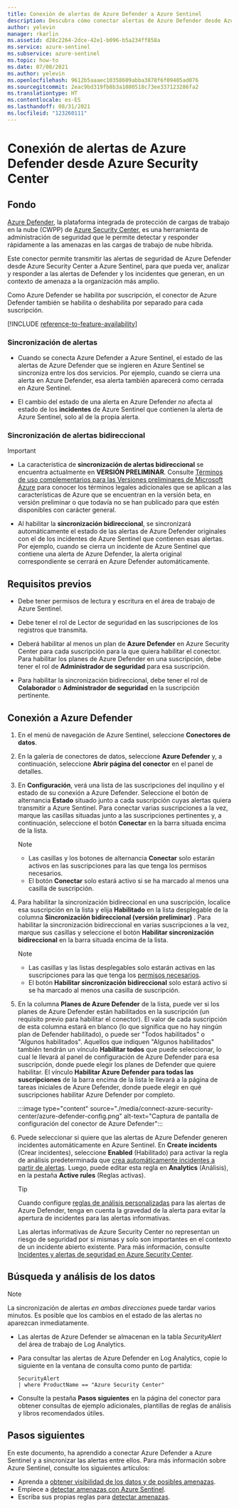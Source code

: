 ```yaml
---
title: Conexión de alertas de Azure Defender a Azure Sentinel
description: Descubra cómo conectar alertas de Azure Defender desde Azure Security Center y transmitirlas a Azure Sentinel.
author: yelevin
manager: rkarlin
ms.assetid: d28c2264-2dce-42e1-b096-b5a234ff858a
ms.service: azure-sentinel
ms.subservice: azure-sentinel
ms.topic: how-to
ms.date: 07/08/2021
ms.author: yelevin
ms.openlocfilehash: 9612b5aaaec10358609abba3878f6f09405ad076
ms.sourcegitcommit: 2eac9bd319fb8b3a1080518c73ee337123286fa2
ms.translationtype: HT
ms.contentlocale: es-ES
ms.lasthandoff: 08/31/2021
ms.locfileid: "123260111"
---
```

# <a name="connect-azure-defender-alerts-from-azure-security-center"></a>Conexión de alertas de Azure Defender desde Azure Security Center

## <a name="background"></a>Fondo

[Azure Defender](../security-center/azure-defender.md), la plataforma integrada de protección de cargas de trabajo en la nube (CWPP) de [Azure Security Center](../security-center/security-center-introduction.md), es una herramienta de administración de seguridad que le permite detectar y responder rápidamente a las amenazas en las cargas de trabajo de nube híbrida. 

Este conector permite transmitir las alertas de seguridad de Azure Defender desde Azure Security Center a Azure Sentinel, para que pueda ver, analizar y responder a las alertas de Defender y los incidentes que generan, en un contexto de amenaza a la organización más amplio.

Como Azure Defender se habilita por suscripción, el conector de Azure Defender también se habilita o deshabilita por separado para cada suscripción.

[!INCLUDE [reference-to-feature-availability](includes/reference-to-feature-availability.md)]

### <a name="alert-synchronization"></a>Sincronización de alertas

- Cuando se conecta Azure Defender a Azure Sentinel, el estado de las alertas de Azure Defender que se ingieren en Azure Sentinel se sincroniza entre los dos servicios. Por ejemplo, cuando se cierra una alerta en Azure Defender, esa alerta también aparecerá como cerrada en Azure Sentinel.

- El cambio del estado de una alerta en Azure Defender *no* afecta al estado de los **incidentes** de Azure Sentinel que contienen la alerta de Azure Sentinel, solo al de la propia alerta.

### <a name="bi-directional-alert-synchronization"></a>Sincronización de alertas bidireccional

> [!IMPORTANT]
>
> - La característica de **sincronización de alertas bidireccional** se encuentra actualmente en **VERSIÓN PRELIMINAR**. Consulte [Términos de uso complementarios para las Versiones preliminares de Microsoft Azure](https://azure.microsoft.com/support/legal/preview-supplemental-terms/) para conocer los términos legales adicionales que se aplican a las características de Azure que se encuentran en la versión beta, en versión preliminar o que todavía no se han publicado para que estén disponibles con carácter general.

- Al habilitar la **sincronización bidireccional**, se sincronizará automáticamente el estado de las alertas de Azure Defender originales con el de los incidentes de Azure Sentinel que contienen esas alertas. Por ejemplo, cuando se cierra un incidente de Azure Sentinel que contiene una alerta de Azure Defender, la alerta original correspondiente se cerrará en Azure Defender automáticamente.

## <a name="prerequisites"></a>Requisitos previos

- Debe tener permisos de lectura y escritura en el área de trabajo de Azure Sentinel.

- Debe tener el rol de Lector de seguridad en las suscripciones de los registros que transmita.

- Deberá habilitar al menos un plan de **Azure Defender** en Azure Security Center para cada suscripción para la que quiera habilitar el conector. Para habilitar los planes de Azure Defender en una suscripción, debe tener el rol de **Administrador de seguridad** para esa suscripción.

-  Para habilitar la sincronización bidireccional, debe tener el rol de **Colaborador** o **Administrador de seguridad** en la suscripción pertinente.

## <a name="connect-to-azure-defender"></a>Conexión a Azure Defender

1. En el menú de navegación de Azure Sentinel, seleccione **Conectores de datos**.

1. En la galería de conectores de datos, seleccione **Azure Defender** y, a continuación, seleccione **Abrir página del conector** en el panel de detalles.

1. En **Configuración**, verá una lista de las suscripciones del inquilino y el estado de su conexión a Azure Defender. Seleccione el botón de alternancia **Estado** situado junto a cada suscripción cuyas alertas quiera transmitir a Azure Sentinel. Para conectar varias suscripciones a la vez, marque las casillas situadas junto a las suscripciones pertinentes y, a continuación, seleccione el botón **Conectar** en la barra situada encima de la lista.

    > [!NOTE]
    > - Las casillas y los botones de alternancia **Conectar** solo estarán activos en las suscripciones para las que tenga los permisos necesarios.
    > - El botón **Conectar** solo estará activo si se ha marcado al menos una casilla de suscripción.

1. Para habilitar la sincronización bidireccional en una suscripción, localice esa suscripción en la lista y elija **Habilitado** en la lista desplegable de la columna **Sincronización bidireccional (versión preliminar)** . Para habilitar la sincronización bidireccional en varias suscripciones a la vez, marque sus casillas y seleccione el botón **Habilitar sincronización bidireccional** en la barra situada encima de la lista.

    > [!NOTE]
    > - Las casillas y las listas desplegables solo estarán activas en las suscripciones para las que tenga los [permisos necesarios](#prerequisites).
    > - El botón **Habilitar sincronización bidireccional** solo estará activo si se ha marcado al menos una casilla de suscripción.

1. En la columna **Planes de Azure Defender** de la lista, puede ver si los planes de Azure Defender están habilitados en la suscripción (un requisito previo para habilitar el conector). El valor de cada suscripción de esta columna estará en blanco (lo que significa que no hay ningún plan de Defender habilitado), o puede ser "Todos habilitados" o "Algunos habilitados". Aquellos que indiquen "Algunos habilitados" también tendrán un vínculo **Habilitar todos** que puede seleccionar, lo cual le llevará al panel de configuración de Azure Defender para esa suscripción, donde puede elegir los planes de Defender que quiere habilitar. El vínculo **Habilitar Azure Defender para todas las suscripciones** de la barra encima de la lista le llevará a la página de tareas iniciales de Azure Defender, donde puede elegir en qué suscripciones habilitar Azure Defender por completo.

    :::image type="content" source="./media/connect-azure-security-center/azure-defender-config.png" alt-text="Captura de pantalla de configuración del conector de Azure Defender":::

1. Puede seleccionar si quiere que las alertas de Azure Defender generen incidentes automáticamente en Azure Sentinel. En **Create incidents** (Crear incidentes), seleccione **Enabled** (Habilitado) para activar la regla de análisis predeterminada que [crea automáticamente incidentes a partir de alertas](create-incidents-from-alerts.md). Luego, puede editar esta regla en **Analytics** (Análisis), en la pestaña **Active rules** (Reglas activas).

    > [!TIP]
    > Cuando configure [reglas de análisis personalizadas](detect-threats-custom.md) para las alertas de Azure Defender, tenga en cuenta la gravedad de la alerta para evitar la apertura de incidentes para las alertas informativas. 
    >
    > Las alertas informativas de Azure Security Center no representan un riesgo de seguridad por sí mismas y solo son importantes en el contexto de un incidente abierto existente. Para más información, consulte [Incidentes y alertas de seguridad en Azure Security Center](../security-center/security-center-alerts-overview.md).
    > 
    

## <a name="find-and-analyze-your-data"></a>Búsqueda y análisis de los datos

> [!NOTE]
> La sincronización de alertas *en ambas direcciones* puede tardar varios minutos. Es posible que los cambios en el estado de las alertas no aparezcan inmediatamente.

- Las alertas de Azure Defender se almacenan en la tabla *SecurityAlert* del área de trabajo de Log Analytics.

- Para consultar las alertas de Azure Defender en Log Analytics, copie lo siguiente en la ventana de consulta como punto de partida:

    ```kusto
    SecurityAlert 
    | where ProductName == "Azure Security Center"
    ```

- Consulte la pestaña **Pasos siguientes** en la página del conector para obtener consultas de ejemplo adicionales, plantillas de reglas de análisis y libros recomendados útiles.

## <a name="next-steps"></a>Pasos siguientes

En este documento, ha aprendido a conectar Azure Defender a Azure Sentinel y a sincronizar las alertas entre ellos. Para más información sobre Azure Sentinel, consulte los siguientes artículos:

- Aprenda a [obtener visibilidad de los datos y de posibles amenazas](get-visibility.md).
- Empiece a [detectar amenazas con Azure Sentinel](detect-threats-built-in.md).
- Escriba sus propias reglas para [detectar amenazas](detect-threats-custom.md).